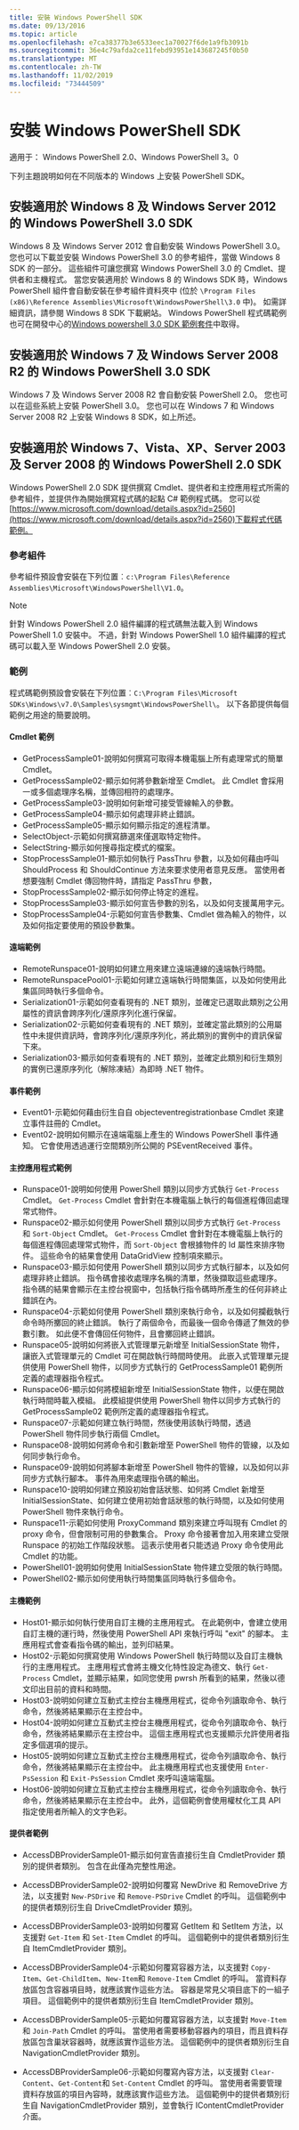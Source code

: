 ```yaml
---
title: 安裝 Windows PowerShell SDK
ms.date: 09/13/2016
ms.topic: article
ms.openlocfilehash: e7ca38377b3e6533eec1a70027f6de1a9fb3091b
ms.sourcegitcommit: 36e4c79afda2ce11febd93951e143687245f0b50
ms.translationtype: MT
ms.contentlocale: zh-TW
ms.lasthandoff: 11/02/2019
ms.locfileid: "73444509"
---
```

# <a name="installing-the-windows-powershell-sdk"></a>安裝 Windows PowerShell SDK

適用于： Windows PowerShell 2.0、Windows PowerShell 3。0

下列主題說明如何在不同版本的 Windows 上安裝 PowerShell SDK。

## <a name="installing-windows-powershell-30-sdk-for-windows-8-and-windows-server-2012"></a>安裝適用於 Windows 8 及 Windows Server 2012 的 Windows PowerShell 3.0 SDK

Windows 8 及 Windows Server 2012 會自動安裝 Windows PowerShell 3.0。 您也可以下載並安裝 Windows PowerShell 3.0 的參考組件，當做 Windows 8 SDK 的一部分。 這些組件可讓您撰寫 Windows PowerShell 3.0 的 Cmdlet、提供者和主機程式。 當您安裝適用於 Windows 8 的 Windows SDK 時，Windows PowerShell 組件會自動安裝在參考組件資料夾中 (位於 `\Program Files
(x86)\Reference Assemblies\Microsoft\WindowsPowerShell\3.0` 中)。 如需詳細資訊，請參閱 Windows 8 SDK 下載網站。 Windows PowerShell 程式碼範例也可在開發中心的[Windows powershell 3.0 SDK 範例套件](https://code.msdn.microsoft.com/Windows-PowerShell-30-SDK-9a34641d)中取得。

## <a name="installing-windows-powershell-30-sdk-for-windows-7-and-windows-server-2008-r2"></a>安裝適用於 Windows 7 及 Windows Server 2008 R2 的 Windows PowerShell 3.0 SDK

Windows 7 及 Windows Server 2008 R2 會自動安裝 PowerShell 2.0。 您也可以在這些系統上安裝 PowerShell 3.0。 您也可以在 Windows 7 和 Windows Server 2008 R2 上安裝 Windows 8 SDK，如上所述。

## <a name="installing-windows-powershell-20-sdk-for-windows-7-vista-xp-server-2003-and-server-2008"></a>安裝適用於 Windows 7、Vista、XP、Server 2003 及 Server 2008 的 Windows PowerShell 2.0 SDK

Windows PowerShell 2.0 SDK 提供撰寫 Cmdlet、提供者和主控應用程式所需的參考組件，並提供作為開始撰寫程式碼的起點 C# 範例程式碼。 您可以從[https://www.microsoft.com/download/details.aspx?id=2560](https://www.microsoft.com/download/details.aspx?id=2560)下載程式代碼範例。

### <a name="reference-assemblies"></a>參考組件

參考組件預設會安裝在下列位置︰`c:\Program Files\Reference
Assemblies\Microsoft\WindowsPowerShell\V1.0`。

> [!NOTE]
>
> 針對 Windows PowerShell 2.0 組件編譯的程式碼無法載入到 Windows PowerShell 1.0 安裝中。 不過，針對 Windows PowerShell 1.0 組件編譯的程式碼可以載入至 Windows PowerShell 2.0 安裝。


### <a name="samples"></a>範例

程式碼範例預設會安裝在下列位置︰`C:\Program Files\Microsoft
SDKs\Windows\v7.0\Samples\sysmgmt\WindowsPowerShell\`。 以下各節提供每個範例之用途的簡要說明。

#### <a name="cmdlet-samples"></a>Cmdlet 範例

- GetProcessSample01-說明如何撰寫可取得本機電腦上所有處理常式的簡單 Cmdlet。
- GetProcessSample02-顯示如何將參數新增至 Cmdlet。 此 Cmdlet 會採用一或多個處理序名稱，並傳回相符的處理序。
- GetProcessSample03-說明如何新增可接受管線輸入的參數。
- GetProcessSample04-顯示如何處理非終止錯誤。
- GetProcessSample05-顯示如何顯示指定的進程清單。
- SelectObject-示範如何撰寫篩選來僅選取特定物件。
- SelectString-顯示如何搜尋指定模式的檔案。
- StopProcessSample01-顯示如何執行 PassThru 參數，以及如何藉由呼叫 ShouldProcess 和 ShouldContinue 方法來要求使用者意見反應。 當使用者想要強制 Cmdlet 傳回物件時，請指定 PassThru 參數，
- StopProcessSample02-顯示如何停止特定的進程。
- StopProcessSample03-顯示如何宣告參數的別名，以及如何支援萬用字元。
- StopProcessSample04-示範如何宣告參數集、Cmdlet 做為輸入的物件，以及如何指定要使用的預設參數集。

#### <a name="remoting-samples"></a>遠端範例

- RemoteRunspace01-說明如何建立用來建立遠端連線的遠端執行時間。
- RemoteRunspacePool01-示範如何建立遠端執行時間集區，以及如何使用此集區同時執行多個命令。
- Serialization01-示範如何查看現有的 .NET 類別，並確定已選取此類別之公用屬性的資訊會跨序列化/還原序列化進行保留。
- Serialization02-示範如何查看現有的 .NET 類別，並確定當此類別的公用屬性中未提供資訊時，會跨序列化/還原序列化，將此類別的實例中的資訊保留下來。
- Serialization03-顯示如何查看現有的 .NET 類別，並確定此類別和衍生類別的實例已還原序列化（解除凍結）為即時 .NET 物件。

#### <a name="event-samples"></a>事件範例

- Event01-示範如何藉由衍生自自 objecteventregistrationbase Cmdlet 來建立事件註冊的 Cmdlet。
- Event02-說明如何顯示在遠端電腦上產生的 Windows PowerShell 事件通知。 它會使用透過運行空間類別所公開的 PSEventReceived 事件。

#### <a name="hosting-application-samples"></a>主控應用程式範例

- Runspace01-說明如何使用 PowerShell 類別以同步方式執行 `Get-Process` Cmdlet。
`Get-Process` Cmdlet 會針對在本機電腦上執行的每個進程傳回處理常式物件。
- Runspace02-顯示如何使用 PowerShell 類別以同步方式執行 `Get-Process` 和 `Sort-Object` Cmdlet。 `Get-Process` Cmdlet 會針對在本機電腦上執行的每個進程傳回處理常式物件，而 `Sort-Object` 會根據物件的 Id 屬性來排序物件。 這些命令的結果會使用 DataGridView 控制項來顯示。
- Runspace03-顯示如何使用 PowerShell 類別以同步方式執行腳本，以及如何處理非終止錯誤。 指令碼會接收處理序名稱的清單，然後擷取這些處理序。 指令碼的結果會顯示在主控台視窗中，包括執行指令碼時所產生的任何非終止錯誤在內。
- Runspace04-示範如何使用 PowerShell 類別來執行命令，以及如何攔截執行命令時所擲回的終止錯誤。 執行了兩個命令，而最後一個命令傳遞了無效的參數引數。 如此便不會傳回任何物件，且會擲回終止錯誤。
- Runspace05-說明如何將嵌入式管理單元新增至 InitialSessionState 物件，讓嵌入式管理單元的 Cmdlet 可在開啟執行時間時使用。 此嵌入式管理單元提供使用 PowerShell 物件，以同步方式執行的 GetProcessSample01 範例所定義的處理器指令程式。
- Runspace06-顯示如何將模組新增至 InitialSessionState 物件，以便在開啟執行時間時載入模組。 此模組提供使用 PowerShell 物件以同步方式執行的 GetProcessSample02 範例所定義的處理器指令程式。
- Runspace07-示範如何建立執行時間，然後使用該執行時間，透過 PowerShell 物件同步執行兩個 Cmdlet。
- Runspace08-說明如何將命令和引數新增至 PowerShell 物件的管線，以及如何同步執行命令。
- Runspace09-說明如何將腳本新增至 PowerShell 物件的管線，以及如何以非同步方式執行腳本。 事件為用來處理指令碼的輸出。
- Runspace10-說明如何建立預設初始會話狀態、如何將 Cmdlet 新增至 InitialSessionState、如何建立使用初始會話狀態的執行時間，以及如何使用 PowerShell 物件來執行命令。
- Runspace11-示範如何使用 ProxyCommand 類別來建立呼叫現有 Cmdlet 的 proxy 命令，但會限制可用的參數集合。 Proxy 命令接著會加入用來建立受限 Runspace 的初始工作階段狀態。 這表示使用者只能透過 Proxy 命令使用此 Cmdlet 的功能。
- PowerShell01-說明如何使用 InitialSessionState 物件建立受限的執行時間。
- PowerShell02-顯示如何使用執行時間集區同時執行多個命令。

#### <a name="host-samples"></a>主機範例

- Host01-顯示如何執行使用自訂主機的主應用程式。 在此範例中，會建立使用自訂主機的運行時，然後使用 PowerShell API 來執行呼叫 "exit" 的腳本。 主應用程式會查看指令碼的輸出，並列印結果。
- Host02-示範如何撰寫使用 Windows PowerShell 執行時間以及自訂主機執行的主應用程式。 主應用程式會將主機文化特性設定為德文、執行 `Get-Process` Cmdlet，並顯示結果，如同您使用 pwrsh 所看到的結果，然後以德文印出目前的資料和時間。
- Host03-說明如何建立互動式主控台主機應用程式，從命令列讀取命令、執行命令，然後將結果顯示在主控台中。
- Host04-說明如何建立互動式主控台主機應用程式，從命令列讀取命令、執行命令，然後將結果顯示在主控台中。 這個主應用程式也支援顯示允許使用者指定多個選項的提示。
- Host05-說明如何建立互動式主控台主機應用程式，從命令列讀取命令、執行命令，然後將結果顯示在主控台中。 此主機應用程式也支援使用 `Enter-PsSession` 和 `Exit-PsSession` Cmdlet 來呼叫遠端電腦。
- Host06-說明如何建立互動式主控台主機應用程式，從命令列讀取命令、執行命令，然後將結果顯示在主控台中。 此外，這個範例會使用權杖化工具 API 指定使用者所輸入的文字色彩。

#### <a name="provider-samples"></a>提供者範例

- AccessDBProviderSample01-顯示如何宣告直接衍生自 CmdletProvider 類別的提供者類別。 包含在此僅為完整性用途。

- AccessDBProviderSample02-說明如何覆寫 NewDrive 和 RemoveDrive 方法，以支援對 `New-PSDrive` 和 `Remove-PSDrive` Cmdlet 的呼叫。 這個範例中的提供者類別衍生自 DriveCmdletProvider 類別。

- AccessDBProviderSample03-說明如何覆寫 GetItem 和 SetItem 方法，以支援對 `Get-Item` 和 `Set-Item` Cmdlet 的呼叫。 這個範例中的提供者類別衍生自 ItemCmdletProvider 類別。

- AccessDBProviderSample04-示範如何覆寫容器方法，以支援對 `Copy-Item`、`Get-ChildItem`、`New-Item`和 `Remove-Item` Cmdlet 的呼叫。 當資料存放區包含容器項目時，就應該實作這些方法。 容器是常見父項目底下的一組子項目。 這個範例中的提供者類別衍生自 ItemCmdletProvider 類別。

- AccessDBProviderSample05-示範如何覆寫容器方法，以支援對 `Move-Item` 和 `Join-Path` Cmdlet 的呼叫。 當使用者需要移動容器內的項目，而且資料存放區包含巢狀容器時，就應該實作這些方法。 這個範例中的提供者類別衍生自 NavigationCmdletProvider 類別。

- AccessDBProviderSample06-示範如何覆寫內容方法，以支援對 `Clear-Content`、`Get-Content`和 `Set-Content` Cmdlet 的呼叫。 當使用者需要管理資料存放區的項目內容時，就應該實作這些方法。 這個範例中的提供者類別衍生自 NavigationCmdletProvider 類別，並會執行 IContentCmdletProvider 介面。
